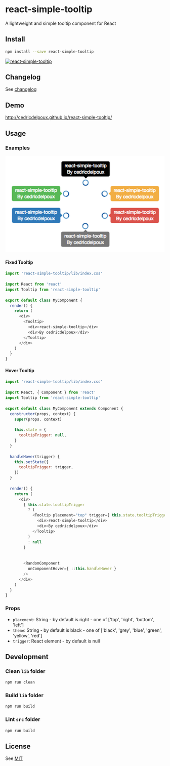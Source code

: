 # react-simple-tooltip

A lightweight and simple tooltip component for React

## Install

```sh
npm install --save react-simple-tooltip
```

[![react-simple-tooltip](https://nodei.co/npm/react-simple-tooltip.png?downloads=true&downloadRank=true&stars=true)](https://nodei.co/npm/react-simple-tooltip/)

## Changelog

See [changelog](./CHANGELOG.md)

## Demo 

http://cedricdelpoux.github.io/react-simple-tooltip/

## Usage

### Examples

![Tooltip example](/screenshots/themed-tooltips.png)

#### Fixed Tooltip

```js
import 'react-simple-tooltip/lib/index.css'

import React from 'react'
import Tooltip from 'react-simple-tooltip'

export default class MyComponent {
  render() {
    return (
      <div>
        <Tooltip>
          <div>react-simple-tooltip</div>
          <div>By cedricdelpoux</div> 
        </Tooltip>
      </div>
    )
  }
}
```

#### Hover Tooltip

```js
import 'react-simple-tooltip/lib/index.css'

import React, { Component } from 'react'
import Tooltip from 'react-simple-tooltip'

export default class MyComponent extends Component {
  constructor(props, context) {
    super(props, context)

    this.state = {
      tooltipTrigger: null,
    }
  }

  handleHover(trigger) {
    this.setState({
      tooltipTrigger: trigger,
    })
  }

  render() {
    return (
      <div>
        { this.state.tooltipTrigger
          ? (
            <Tooltip placement="top" trigger={ this.state.tooltipTrigger }>
              <div>react-simple-tooltip</div>
              <div>By cedricdelpoux</div> 
            </Tooltip>
          )
          : null
        }


        <RandomComponent
          onComponentHover={ ::this.handleHover }
        />
      </div>
    )
  }
}
```

### Props

  * `placement`: String - by default is right - one of ['top', 'right', 'bottom', 'left']
  * `theme`: String - by default is black - one of ['black', 'grey', 'blue', 'green', 'yellow', 'red']
  * `trigger`: React element - by default is null

## Development

### Clean `lib` folder

```js
npm run clean
```

### Build `lib` folder

```js
npm run build
```

### Lint `src` folder

```js
npm run build
```

## License

See [MIT](./LICENCE)
